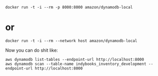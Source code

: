 `docker run -t -i --rm -p 8000:8000 amazon/dynamodb-local`
# or
`docker run -t -i --rm --network host amazon/dynamodb-local`


Now you can do shit like:
```
aws dynamodb list-tables --endpoint-url http://localhost:8000
aws dynamodb scan --table-name indybooks_inventory_development --endpoint-url http://localhost:8000
```
